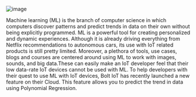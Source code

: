 ![image](https://user-images.githubusercontent.com/72242597/121619627-86be9f00-ca86-11eb-8e6c-07b3b4ed0699.png)

Machine learning (ML) is the branch of computer science in which computers discover patterns and predict trends in data on their own without being explicitly programmed. ML is a powerful tool for creating personalized and dynamic experiences. Although it is already driving everything from Netflix recommendations to autonomous cars, its use with IoT related products is still pretty limited. Moreover, a plethora of tools, use cases, blogs and courses are centered around using ML to work with images, sounds, and big data.These can easily make an IoT developer feel that their low data-rate IoT devices cannot be used with ML. To help developers with their quest to use ML with IoT devices, Bolt IoT has recently launched a new feature on their Cloud. This feature allows you to predict the trend in data using Polynomial Regression.
